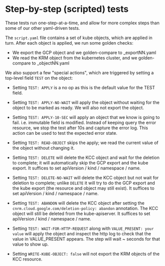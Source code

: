 # Step-by-step (scripted) tests

These tests run one-step-at-a-time, and allow for more complex steps
than some of our other yaml-driven tests.

The `script.yaml` file contains a set of kube objects, which are applied
in turn.  After each object is applied, we run some golden checks:

* We export the GCP object and we golden-compare to _exportNN.yaml
* We read the KRM object from the kubernetes cluster, and we golden-compare to _objectNN.yaml


We also support a few "special actions", which are triggered by setting
a top-level field `TEST` on the object:

* Setting `TEST: APPLY` is a no op as this is the default value for the TEST field.

* Setting `TEST: APPLY-NO-WAIT` will apply the object without waiting for the object
  to be marked as ready. We will also not export the object.

* Setting `TEST: APPLY-10-SEC` will apply an object that we know is going to fail. 
  i.e. immutable field is modified. Instead of keeping query the error resource, 
  we stop the test after 10s and capture the error log. This action can be used to 
  test the expected error state.

* Setting `TEST: READ-OBJECT` skips the apply; we read the current value of the
  object without changing it.

* Setting `TEST: DELETE` will delete the KCC object and wait for the deletion
  to complete; it will automatically skip
  the GCP export and the kube export.  It suffices to set
  apiVersion / kind / namespace / name.

* Setting `TEST: DELETE-NO-WAIT` will delete the KCC object but not wait for
  deletion to complete; unlike `DELETE` it will try to do
  the GCP export and the kube export (the resource and object may still exist).
  It suffices to set apiVersion / kind / namespace / name.

* Setting `TEST: ABANDON` will delete the KCC object after setting the
  `cnrm.cloud.google.com/deletion-policy: abandon` annotation.  The KCC
  object will still be deleted from the kube-apiserver.  It suffices to set
  apiVersion / kind / namespace / name.

* Setting `TEST: WAIT-FOR-HTTP-REQUEST` along with `VALUE_PRESENT: your value` will apply the object
  and inspect the http log to check that the value in VALUE_PRESENT appears. The step will
  wait ~ seconds for that value to show up.

* Setting `WRITE-KUBE-OBJECT: false` will not export the KRM objects of the KCC resource.
